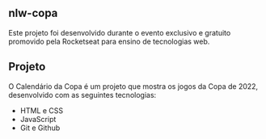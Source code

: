 ## nlw-copa

Este projeto foi desenvolvido durante o evento exclusivo e gratuito promovido pela Rocketseat para ensino de tecnologias web.

## Projeto

O Calendário da Copa é um projeto que mostra os jogos da Copa de 2022, desenvolvido com as seguintes tecnologias: 

- HTML e CSS
- JavaScript
- Git e Github

